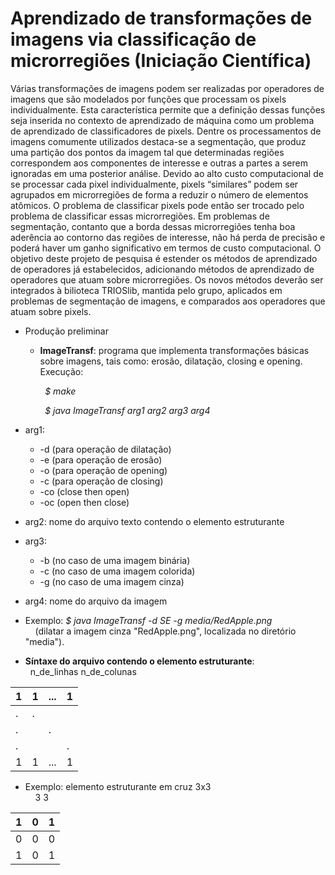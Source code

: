 # Aprendizado de transformações de imagens via classificação de microrregiões (Iniciação Científica)
<p> Várias transformações de imagens podem ser realizadas por operadores de imagens que são modelados por funções que processam os pixels individualmente. Esta caracterı́stica permite que a definição dessas funções seja inserida no contexto de aprendizado de máquina como um problema de aprendizado de classificadores de pixels. Dentre os processamentos de imagens comumente utilizados destaca-se a segmentação, que produz uma partição dos pontos da imagem tal que determinadas regiões correspondem aos componentes de interesse e outras a partes a serem ignoradas em uma posterior análise. Devido ao alto custo computacional de se processar cada pixel individualmente, pixels “similares” podem ser agrupados em microrregiões de forma a reduzir o número de elementos atômicos. O problema de classificar pixels pode então ser trocado pelo problema de classificar essas microrregiões. Em problemas de segmentação, contanto que a borda dessas microrregiões tenha boa aderência ao contorno das regiões de interesse, não há perda de precisão e poderá haver um ganho significativo em termos de custo computacional. O objetivo deste projeto de pesquisa é estender os métodos de aprendizado de operadores já estabelecidos, adicionando métodos de aprendizado de operadores que atuam sobre microrregiões. Os novos métodos deverão ser integrados à bilioteca TRIOSlib, mantida pelo grupo, aplicados em problemas de segmentação de imagens, e comparados aos operadores que atuam sobre pixels. </p>

* Produção preliminar 

  * **ImageTransf**: programa que implementa transformações básicas sobre imagens, tais como: erosão, dilatação, closing e opening. Execução:
  
&nbsp;&nbsp;&nbsp;&nbsp;&nbsp;&nbsp;&nbsp;&nbsp;&nbsp;&nbsp;&nbsp;&nbsp;&nbsp;&nbsp;*$ make*

&nbsp;&nbsp;&nbsp;&nbsp;&nbsp;&nbsp;&nbsp;&nbsp;&nbsp;&nbsp;&nbsp;&nbsp;&nbsp;&nbsp;*$ java ImageTransf arg1 arg2 arg3 arg4*

  * arg1: 
    * -d (para operação de dilatação) 
    * -e (para operação de erosão)
    * -o (para operação de opening) 
    * -c (para operação de closing)
    * -co (close then open)
    * -oc (open then close)

  * arg2: nome do arquivo texto contendo o elemento estruturante

  * arg3: 
    * -b (no caso de uma imagem binária) 
    * -c (no caso de uma imagem colorida)
    * -g (no caso de uma imagem cinza) 

  * arg4: nome do arquivo da imagem

  * Exemplo: *$ java ImageTransf -d SE -g media/RedApple.png*</br>
&nbsp;&nbsp;&nbsp;&nbsp;(dilatar a imagem cinza "RedApple.png", localizada no diretório "media").

  * **Síntaxe do arquivo contendo o elemento estruturante**: </br>
&nbsp;&nbsp;n_de_linhas n_de_colunas

| 1 | 1 | ... | 1 |
|---|---|-----|---|
| . | . |     |   |
| . |   | .   |   |
| . |   |     | . |
| 1 | 1 | ... | 1 |

   * Exemplo: elemento estruturante em cruz 3x3 </br>
&nbsp;&nbsp;&nbsp;&nbsp;3 3

| 1 | 0 | 1 |
|---|---|---|
| 0 | 0 | 0 |
| 1 | 0 | 1 |
 
